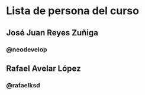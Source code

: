 # Lista de persona del curso

## José Juan Reyes Zuñiga
### @neodevelop

## Rafael Avelar López
### @rafaelksd